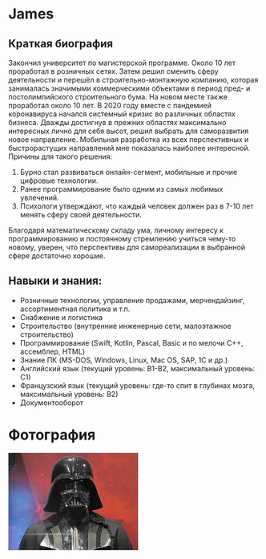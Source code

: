 # James

## Краткая биография

Закончил университет по магистерской программе.
Около 10 лет проработал в розничных сетях. Затем решил сменить сферу деятельности и перешёл в строительно-монтажную компанию, которая 
занималась значимыми коммерческими объектами в период пред- и постолимпийского строительного бума. На новом месте также проработал около 10 лет.
В 2020 году вместе с пандемией коронавируса начался системный кризис во различных областях бизнеса. 
Дважды достигнув в прежних областях максимально интересных лично для себя высот, решил выбрать для саморазвития новое направление. 
Мобильная разработка из всех перспективных и быстрорастущих направлений мне показалась наиболее интересной.
Причины для такого решения:

1. Бурно стал развиваться онлайн-сегмент, мобильные и прочие цифровые технологии.
1. Ранее программирование было одним из самых любимых увлечений.
1. Психологи утверждают, что каждый человек должен раз в 7-10 лет менять сферу своей деятельности. 

Благодаря математическому складу ума, личному интересу к программированию и постоянному стремлению учиться чему-то новому, уверен, что 
перспективы для самореализации в выбранной сфере достаточно хорошие.

## Навыки и знания:

* Розничные технологии, управление продажами, мерчендайзинг, ассортиментная политика и т.п.
* Снабжение и логистика
* Строительство (внутренние инженерные сети, малоэтажное строительство)
* Программирование (Swift, Kotlin, Pascal, Basic и по мелочи C++, ассемблер, HTML)
* Знание ПК (MS-DOS, Windows, Linux, Mac OS, SAP, 1C и др.)
* Английский язык (текущий уровень: В1-B2, максимальный уровень: С1)
* Французский язык (текущий уровень: где-то спит в глубинах мозга, максимальный уровень: В2)
* Документооборот

# Фотография
![Фото](img/photo.jpg)
	
